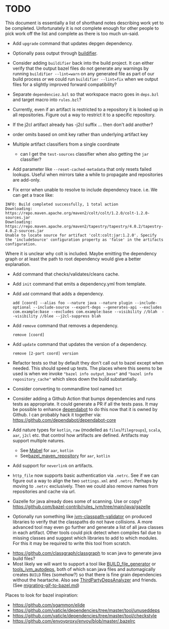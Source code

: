 # TODO

This document is essentially a list of shorthand notes describing work yet to be completed.
Unfortunately it is not complete enough for other people to pick work off the list and
complete as there is too much un-said.

* Add `upgrade` command that updates depgen dependency.

* Optionally pass output through [buildifier](https://github.com/bazelbuild/buildtools/tree/master/buildifier).

* Consider adding `buildifier` back into the build project. It can either verify that the output bazel files do not
  generate any warnings by running `buildifier --lint=warn` on any generated file as part of our build process _or_
  we could run `buildifier --lint=fix` when we output files for a slightly improved forward compatibility?

* Separate `dependenciez.bzl` so that workspace macro goes in `deps.bzl` and target macro into `rules.bzl`?

* Currently, even if an artifact is restricted to a repository it is looked up in all repositories. Figure out a
  way to restrict it to a specific repository.

* If the j2cl artifact already has -j2cl suffix ... then don't add another?

* order omits based on omit key rather than underlying artifact key

* Multiple artifact classifiers from a single coordinate
  - can I get the `test-sources` classifier when also getting the `jar` classifier?

* Add parameter like `--reset-cached-metadata` that only resets failed lookups. Useful when mirrors take a while to
  propagate and repositories are add-only.

* Fix error when unable to resolve to include dependency trace. i.e. We can get a trace like:

```
INFO: Build completed successfully, 1 total action
Downloading: https://repo.maven.apache.org/maven2/colt/colt/1.2.0/colt-1.2.0-sources.jar
Downloading: https://repo.maven.apache.org/maven2/tapestry/tapestry/4.0.2/tapestry-4.0.2-sources.jar
Unable to locate source for artifact 'colt:colt:jar:1.2.0'. Specify the 'includeSource' configuration property as 'false' in the artifacts configuration.
```

Where it is unclear why colt is included. Maybe emitting the dependency graph or at least the path to root dependency would give a better explanation.

* Add command that checks/validates/cleans cache.

* Add `init` command that emits a dependency.yml from template.

* Add `add` command that adds a dependency.

  `add [coord] --alias foo --nature java --nature plugin --include-optional --include-source --export-deps --generates-api --excludes com.example:base --excludes com.example:base --visibility //blah  --visibility //blee --j2cl-suppress blah`

* Add `remove` command that removes a dependency.

  `remove [coord]`

* Add `update` command that updates the version of a dependency.

  `remove [2-part coord] version`

* Refactor tests so that by default they don't call out to bazel except when needed. This should speed
  up tests. The places where this seems to be used is when we invoke `"bazel info output_base"` and
  `"bazel info repository_cache"` which sleos down the build substantially.

* Consider converting to commandline tool named `bzt`

* Consider adding a Github Action that bumps dependencies and runs tests as appropriate. It could generate a PR if
  all the tests pass. It may be possible to enhance [dependabot](https://dependabot.com/) to do this now that it
  is owned by Github. I can probably hack it together via: https://github.com/dependabot/dependabot-core

* Add nature types for `kotlin`, `raw` (modelled as `files`/`filegroups`), `scala`, `aar`, `j2cl` etc. that
  control how artifacts are defined. Artifacts may support multiple natures.
  - See [Mabel](https://github.com/menny/mabel) for `aar`, `kotlin`
  - See[bazel_maven_repository](https://github.com/square/bazel_maven_repository) for `aar`, `kotlin`

* Add support for `neverlink` on artifacts.

* `http_file` now supports basic authentication via `.netrc`. See if we can figure out a way to align the two
  `settings.xml` and `.netrc`. Perhaps by moving to `.netrc` exclusively. Then we could also remove names from
  repositories and cache via url.

* Gazelle for java already does some of scanning. Use or copy? https://github.com/bazel-contrib/rules_jvm/tree/main/java/gazelle
* Optionally run something like [jvm-classpath-validator](https://github.com/or-shachar/jvm-classpath-validator)
  on produced libraries to verify that the classpaths do not have collisions. A more advanced tool may even go
  further and generate a list of all java classes in each artifact. Other tools could pick detect when compiles
  fail due to missing classes and suggest which libraries to add to which modules. For this it may be required to
  write this tool from scratch.
- https://github.com/classgraph/classgraph to scan java to generate java build files?
- Most likely we will want to support a tool like [BUILD_file_generator](https://github.com/bazelbuild/BUILD_file_generator)
  or [tools_jvm_autodeps](https://github.com/cgrushko/tools_jvm_autodeps), both of which scan java files and
  automagically creates `BUILD` files (somehow?) so that there is fine grain dependencies without the heartache.
  Also see [ThirdPartyDepsAnalyzer](https://github.com/google/startup-os/blob/b10384644056cc9ac44388a76dbd0a4a8350e76d/tools/build_file_generator/ThirdPartyDepsAnalyzer.java) and friends. (See [migrating-gjf-to-bazel.md](https://github.com/cgrushko/text/blob/master/migrating-gjf-to-bazel.md))

Places to look for bazel inspiration:

* https://github.com/sgammon/elide
* https://github.com/vaticle/dependencies/tree/master/tool/unuseddeps
* https://github.com/vaticle/dependencies/tree/master/tool/checkstyle
* https://github.com/envoyproxy/envoy/blob/master/.bazelrc
